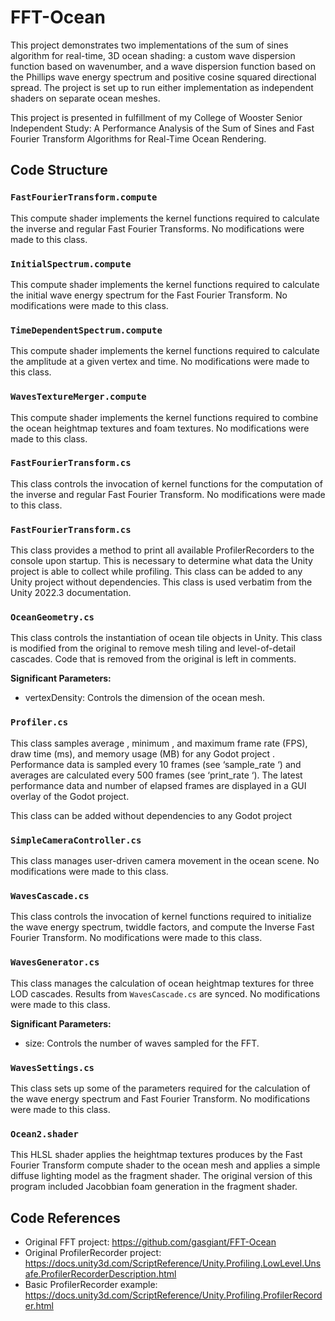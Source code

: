 # FFT-Ocean
This project demonstrates two implementations of the sum of sines algorithm for real-time, 3D ocean shading: a custom wave dispersion function based on wavenumber, and a wave dispersion function based on the Phillips wave energy spectrum and positive cosine squared directional spread. The project is set up to run either implementation as independent shaders on separate ocean meshes.

This project is presented in fulfillment of my College of Wooster Senior Independent Study: A Performance Analysis of the Sum of Sines and Fast Fourier Transform Algorithms for Real-Time Ocean Rendering.

## Code Structure
### `FastFourierTransform.compute`
This compute shader implements the kernel functions required to calculate the inverse and regular Fast Fourier Transforms. No modifications were made to this class.

### `InitialSpectrum.compute`
This compute shader implements the kernel functions required to calculate the initial wave energy spectrum for the Fast Fourier Transform. No modifications were made to this class.

### `TimeDependentSpectrum.compute`
This compute shader implements the kernel functions required to calculate the amplitude at a given vertex and time. No modifications were made to this class.

### `WavesTextureMerger.compute`
This compute shader implements the kernel functions required to combine the ocean heightmap textures and foam textures. No modifications were made to this class.

### `FastFourierTransform.cs`
This class controls the invocation of kernel functions for the computation of the inverse and regular Fast Fourier Transform. No modifications were made to this class.

### `FastFourierTransform.cs`
This class provides a method to print all available ProfilerRecorders to the console upon startup. This is necessary to determine what data the Unity project is able to collect while profiling. This class can be added to any Unity project without dependencies. This class is used verbatim from the Unity 2022.3 documentation.

### `OceanGeometry.cs`
This class controls the instantiation of ocean tile objects in Unity. This class is modified from the original to remove mesh tiling and level-of-detail cascades. Code that is removed from the original is left in comments.

**Significant Parameters:**
* vertexDensity: Controls the dimension of the ocean mesh.

### `Profiler.cs`
This class samples average , minimum , and maximum frame rate (FPS), draw time (ms), and memory usage (MB) for any Godot project . Performance data is sampled every 10 frames (see ‘sample_rate ‘) and averages are calculated every 500 frames (see ‘print_rate ‘). The latest performance data and number of elapsed frames are displayed in a GUI overlay of the Godot project.

This class can be added without dependencies to any Godot project

### `SimpleCameraController.cs`
This class manages user-driven camera movement in the ocean scene. No modifications were made to this class.

### `WavesCascade.cs`
This class controls the invocation of kernel functions required to initialize the wave energy spectrum, twiddle factors, and compute the Inverse Fast Fourier Transform. No modifications were made to this class.

### `WavesGenerator.cs`
This class manages the calculation of ocean heightmap textures for three LOD cascades. Results from `WavesCascade.cs` are synced. No modifications were made to this class.

**Significant Parameters:**
* size: Controls the number of waves sampled for the FFT.

### `WavesSettings.cs`
This class sets up some of the parameters required for the calculation of the wave energy spectrum and Fast Fourier Transform. No modifications were made to this class.

### `Ocean2.shader`
This HLSL shader applies the heightmap textures produces by the Fast Fourier Transform compute shader to the ocean mesh and applies a simple diffuse lighting model as the fragment shader. The original version of this program included Jacobbian foam generation in the fragment shader.


## Code References
* Original FFT project: https://github.com/gasgiant/FFT-Ocean
* Original ProfilerRecorder project: https://docs.unity3d.com/ScriptReference/Unity.Profiling.LowLevel.Unsafe.ProfilerRecorderDescription.html
* Basic ProfilerRecorder example: https://docs.unity3d.com/ScriptReference/Unity.Profiling.ProfilerRecorder.html
